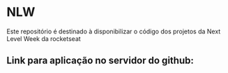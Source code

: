 # NLW

Este repositório é destinado à disponibilizar o código dos projetos da Next Level Week da rocketseat

## Link para aplicação no servidor do github:
